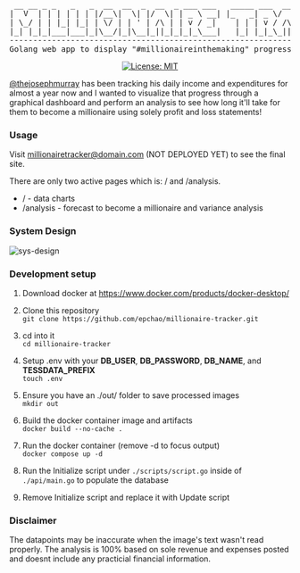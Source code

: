 <div align="center">

<pre>
 __ __ _ _   _   _  __  __  _  __  _ ___ ___   _____ ___  __   ____  _____ ___  
|  V  | | | | | | |/__\|  \| |/  \| | _ \ __| |_   _| _ \/  \ / _/ |/ / __| _ \ 
| \_/ | | |_| |_| | \/ | | ' | /\ | | v / _|    | | | v / /\ | \_|   <| _|| v / 
|_| |_|_|___|___|_|\__/|_|\__|_||_|_|_|_\___|   |_| |_|_\_||_|\__/_|\_\___|_|_\ 
-------------------------------------------------------------------------------
Golang web app to display "#millionaireinthemaking" progress
</pre>

[![License: MIT](https://img.shields.io/badge/License-MIT-yellow.svg)](https://opensource.org/licenses/MIT)
</div>

[@thejosephmurray](https://www.youtube.com/@thejosephmurray) has been tracking his daily income and expenditures for almost a year now and I wanted to visualize that progress through a graphical dashboard and perform an analysis to see how long it'll take for them to become a millionaire using solely profit and loss statements!

### Usage

Visit millionairetracker@domain.com (NOT DEPLOYED YET) to see the final site.

There are only two active pages which is: / and /analysis.
* / - data charts
* /analysis - forecast to become a millionaire and variance analysis

### System Design
![sys-design](https://github.com/epchao/millionaire-tracker/assets/46041923/d291785e-49f9-4a99-9969-1142b4a4c98d)


### Development setup

1. Download docker at https://www.docker.com/products/docker-desktop/

2. Clone this repository \
```git clone https://github.com/epchao/millionaire-tracker.git```

3. cd into it \
```cd millionaire-tracker```

4. Setup .env with your **DB_USER**, **DB_PASSWORD**, **DB_NAME**, and **TESSDATA_PREFIX** \
```touch .env```

5. Ensure you have an ./out/ folder to save processed images \
```mkdir out```

6. Build the docker container image and artifacts \
```docker build --no-cache .```

7. Run the docker container (remove -d to focus output) \
```docker compose up -d```

8. Run the Initialize script under ```./scripts/script.go``` inside of ```./api/main.go``` to populate the database

9. Remove Initialize script and replace it with Update script

### Disclaimer
The datapoints may be inaccurate when the image's text wasn't read properly. The analysis is 100% based on sole revenue and expenses posted and doesnt include any practicial financial information.
